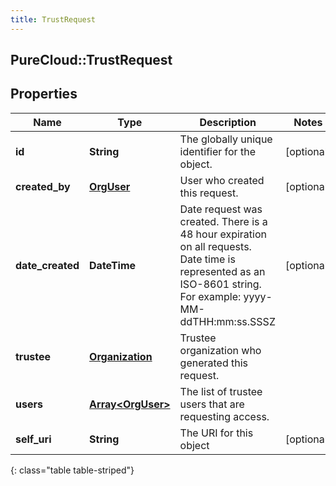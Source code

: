 ```yaml
---
title: TrustRequest
---
```

## PureCloud::TrustRequest

## Properties

|Name | Type | Description | Notes|
|------------ | ------------- | ------------- | -------------|
| **id** | **String** | The globally unique identifier for the object. | [optional] |
| **created_by** | [**OrgUser**](OrgUser.html) | User who created this request. | [optional] |
| **date_created** | **DateTime** | Date request was created. There is a 48 hour expiration on all requests. Date time is represented as an ISO-8601 string. For example: yyyy-MM-ddTHH:mm:ss.SSSZ | [optional] |
| **trustee** | [**Organization**](Organization.html) | Trustee organization who generated this request. | |
| **users** | [**Array&lt;OrgUser&gt;**](OrgUser.html) | The list of trustee users that are requesting access. | |
| **self_uri** | **String** | The URI for this object | [optional] |
{: class="table table-striped"}


